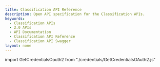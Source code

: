 ```yaml
---
title: Classification API Reference
description: Open API specification for the Classification APIs.
keywords:
  - Classification APIs
  - 2.0 APIs
  - API Documentation
  - Classification API Reference
  - Classification API Swagger
layout: none
---
```

import GetCredentialsOauth2 from "./credentials/GetCredentialsOAuth2.js"

<GetCredentialsOauth2 />

<RedoclyAPIBlock src="/analytics-2.0-apis/classification.json" scrollYOffset={64}/>
